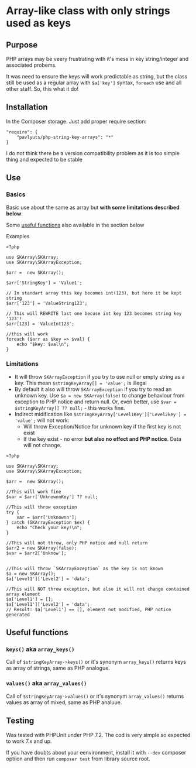 # Array-like class with only strings used as keys
## Purpose
PHP arrays may be veery frustrating with it's mess in key string/integer and associated probems.

It was need to ensure the keys will work predictable as string, but the class still be used as a regular array with `$a['key']` syntax, `foreach` use and all other staff. So, this what it do!

## Installation
In the Composer storage. Just add proper require section:

    "require": {
        "pavlyuts/php-string-key-arrays": "*"
    }
    
I do not think there be a version compatibility problem as it is too simple thing and expected to be stable

## Use
### Basics
Basic use about the same as array but **with some limitations described below**.

Some [useful functions](#useful-functions) also available in the section below

Examples
```
<?php

use SKArray\SKArray;
use SKArray\SKArrayException;

$arr =  new SKArray();

$arr['StringKey'] = 'Value1';

// In standart array this key becomes int(123), but here it be kept string 
$arr['123'] = 'ValueString123';

// This will REWRITE last one becuse int key 123 becomes string key '123'!
$arr[123] = 'ValueInt123';

//this will work
foreach ($arr as $key => $val) {
    echo "$key: $val\n";
}
```
### Limitations
- It will throw `SKArrayException` if you try to use null or empty string as a key. This mean `$stringKeyArray[] = 'value';` is illegal
- By default it also will throw `SKArrayException` if you try to read an unknown key. Use `$a = new SKArray(false)` to change behaviour from exception to PHP notice and return null. Or, even better, use `$var = $stringKeyArray[] ?? null;` - this works fine.
- Indirect midification like `$stringKeyArray['Level1Key']['Level2key'] = 'value';` will not work:
  - Will throw Exception/Notice for unknown key if the first key is not exist
  - If the key exist - no error **but also no effect and PHP notice**. Data will not change.

```
<?php

use SKArray\SKArray;
use SKArray\SKArrayException;

$arr =  new SKArray();

//This will work fine
$var = $arr['UnknownnKey'] ?? null;

//This will throw exception
try {
    var = $arr['Unknownn'];
} catch (SKArrayException $ex) {
    echo "Check your key!\n";
}

//This will not throw, only PHP notice and null return
$arr2 = new SKArray(false);
$var = $arr2['Unknow'];


//This will throw `SKArrayException` as the key is not known
$a = new SKArray();
$a['Level1']['Level2'] = 'data';

//This will NOT throw exception, but also it will not change contained array element
$a['Level1'] = [];
$a['Level1']['Level2'] = 'data';
// Result: $a['Level1'] == [], element not modified, PHP notice generated
```
## Useful functions
### `keys()` aka `array_keys()`
Call of `$stringKeyArray->keys()` or it's synonym `array_keys()` returns keys as array of strings, same as PHP analogue.
### `values()` aka `array_values()`
Call of `$stringKeyArray->values()` or it's synonym `array_values()` returns values as array of mixed, same as PHP analuue.

## Testing
Was tested with PHPUnit under PHP 7.2. The cod is very simple so expected to work 7.x and up.

If you have doubts about your eenvironment, install it with `--dev` composer optiion and then run `composer test` from library source root.
